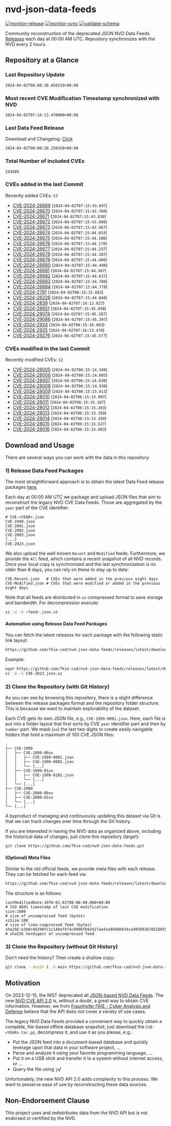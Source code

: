# nvd-json-data-feeds

[![monitor-release](https://github.com/fkie-cad/nvd-json-data-feeds/actions/workflows/monitor_release.yml/badge.svg)](https://github.com/fkie-cad/nvd-json-data-feeds/actions/workflows/monitor_release.yml)
[![monitor-sync](https://github.com/fkie-cad/nvd-json-data-feeds/actions/workflows/monitor_sync.yml/badge.svg)](https://github.com/fkie-cad/nvd-json-data-feeds/actions/workflows/monitor_sync.yml)
[![validate-schema](https://github.com/fkie-cad/nvd-json-data-feeds/actions/workflows/validate_schema.yml/badge.svg)](https://github.com/fkie-cad/nvd-json-data-feeds/actions/workflows/validate_schema.yml)

Community reconstruction of the deprecated JSON NVD Data Feeds.
[Releases](https://github.com/fkie-cad/nvd-json-data-feeds/releases/latest) each day at 00:00 AM UTC.
Repository synchronizes with the NVD every 2 hours.

## Repository at a Glance

### Last Repository Update

```plain
2024-04-02T08:00:30.856519+00:00
```

### Most recent CVE Modification Timestamp synchronized with NVD

```plain
2024-04-02T07:16:13.470000+00:00
```

### Last Data Feed Release

Download and Changelog: [Click](https://github.com/fkie-cad/nvd-json-data-feeds/releases/latest)

```plain
2024-04-02T00:00:20.258420+00:00
```

### Total Number of included CVEs

```plain
243689
```

### CVEs added in the last Commit

Recently added CVEs: `53`

- [CVE-2024-26669](CVE-2024/CVE-2024-266xx/CVE-2024-26669.json) (`2024-04-02T07:15:43.697`)
- [CVE-2024-26670](CVE-2024/CVE-2024-266xx/CVE-2024-26670.json) (`2024-04-02T07:15:43.760`)
- [CVE-2024-26671](CVE-2024/CVE-2024-266xx/CVE-2024-26671.json) (`2024-04-02T07:15:43.830`)
- [CVE-2024-26672](CVE-2024/CVE-2024-266xx/CVE-2024-26672.json) (`2024-04-02T07:15:43.900`)
- [CVE-2024-26673](CVE-2024/CVE-2024-266xx/CVE-2024-26673.json) (`2024-04-02T07:15:43.967`)
- [CVE-2024-26674](CVE-2024/CVE-2024-266xx/CVE-2024-26674.json) (`2024-04-02T07:15:44.033`)
- [CVE-2024-26675](CVE-2024/CVE-2024-266xx/CVE-2024-26675.json) (`2024-04-02T07:15:44.100`)
- [CVE-2024-26676](CVE-2024/CVE-2024-266xx/CVE-2024-26676.json) (`2024-04-02T07:15:44.170`)
- [CVE-2024-26677](CVE-2024/CVE-2024-266xx/CVE-2024-26677.json) (`2024-04-02T07:15:44.237`)
- [CVE-2024-26678](CVE-2024/CVE-2024-266xx/CVE-2024-26678.json) (`2024-04-02T07:15:44.307`)
- [CVE-2024-26679](CVE-2024/CVE-2024-266xx/CVE-2024-26679.json) (`2024-04-02T07:15:44.400`)
- [CVE-2024-26680](CVE-2024/CVE-2024-266xx/CVE-2024-26680.json) (`2024-04-02T07:15:44.490`)
- [CVE-2024-26681](CVE-2024/CVE-2024-266xx/CVE-2024-26681.json) (`2024-04-02T07:15:44.567`)
- [CVE-2024-26682](CVE-2024/CVE-2024-266xx/CVE-2024-26682.json) (`2024-04-02T07:15:44.637`)
- [CVE-2024-26683](CVE-2024/CVE-2024-266xx/CVE-2024-26683.json) (`2024-04-02T07:15:44.700`)
- [CVE-2024-26684](CVE-2024/CVE-2024-266xx/CVE-2024-26684.json) (`2024-04-02T07:15:44.770`)
- [CVE-2024-2791](CVE-2024/CVE-2024-27xx/CVE-2024-2791.json) (`2024-04-02T06:15:15.683`)
- [CVE-2024-28226](CVE-2024/CVE-2024-282xx/CVE-2024-28226.json) (`2024-04-02T07:15:44.840`)
- [CVE-2024-2839](CVE-2024/CVE-2024-28xx/CVE-2024-2839.json) (`2024-04-02T07:16:12.827`)
- [CVE-2024-28951](CVE-2024/CVE-2024-289xx/CVE-2024-28951.json) (`2024-04-02T07:15:45.030`)
- [CVE-2024-29074](CVE-2024/CVE-2024-290xx/CVE-2024-29074.json) (`2024-04-02T07:15:45.207`)
- [CVE-2024-29086](CVE-2024/CVE-2024-290xx/CVE-2024-29086.json) (`2024-04-02T07:15:45.397`)
- [CVE-2024-2924](CVE-2024/CVE-2024-29xx/CVE-2024-2924.json) (`2024-04-02T06:15:16.083`)
- [CVE-2024-2925](CVE-2024/CVE-2024-29xx/CVE-2024-2925.json) (`2024-04-02T07:16:13.470`)
- [CVE-2024-29276](CVE-2024/CVE-2024-292xx/CVE-2024-29276.json) (`2024-04-02T07:15:45.577`)


### CVEs modified in the last Commit

Recently modified CVEs: `12`

- [CVE-2024-28005](CVE-2024/CVE-2024-280xx/CVE-2024-28005.json) (`2024-04-02T06:15:14.340`)
- [CVE-2024-28006](CVE-2024/CVE-2024-280xx/CVE-2024-28006.json) (`2024-04-02T06:15:14.603`)
- [CVE-2024-28007](CVE-2024/CVE-2024-280xx/CVE-2024-28007.json) (`2024-04-02T06:15:14.830`)
- [CVE-2024-28008](CVE-2024/CVE-2024-280xx/CVE-2024-28008.json) (`2024-04-02T06:15:14.930`)
- [CVE-2024-28009](CVE-2024/CVE-2024-280xx/CVE-2024-28009.json) (`2024-04-02T06:15:15.013`)
- [CVE-2024-28010](CVE-2024/CVE-2024-280xx/CVE-2024-28010.json) (`2024-04-02T06:15:15.097`)
- [CVE-2024-28011](CVE-2024/CVE-2024-280xx/CVE-2024-28011.json) (`2024-04-02T06:15:15.187`)
- [CVE-2024-28012](CVE-2024/CVE-2024-280xx/CVE-2024-28012.json) (`2024-04-02T06:15:15.263`)
- [CVE-2024-28013](CVE-2024/CVE-2024-280xx/CVE-2024-28013.json) (`2024-04-02T06:15:15.350`)
- [CVE-2024-28014](CVE-2024/CVE-2024-280xx/CVE-2024-28014.json) (`2024-04-02T06:15:15.450`)
- [CVE-2024-28015](CVE-2024/CVE-2024-280xx/CVE-2024-28015.json) (`2024-04-02T06:15:15.527`)
- [CVE-2024-28016](CVE-2024/CVE-2024-280xx/CVE-2024-28016.json) (`2024-04-02T06:15:15.603`)


## Download and Usage

There are several ways you can work with the data in this repository:

### 1) Release Data Feed Packages

The most straightforward approach is to obtain the latest Data Feed release packages [here](https://github.com/fkie-cad/nvd-json-data-feeds/releases/latest).

Each day at 00:00 AM UTC we package and upload JSON files that aim to reconstruct the legacy NVD CVE Data Feeds.
Those are aggregated by the `year` part of the CVE identifier:

```
# CVE-<YEAR>.json
CVE-1999.json
CVE-2001.json
CVE-2002.json
CVE-2003.json
[...]
CVE-2023.json
```

We also upload the well-known `Recent` and `Modified` feeds.
Furthermore, we provide the `All` feed, which contains a recent snapshot of all NVD records.
Once your local copy is synchronized and the last synchronization is no older than 8 days, you can rely on these to stay up to date:

```plain
CVE-Recent.json   # CVEs that were added in the previous eight days
CVE-Modified.json # CVEs that were modified or added in the previous eight days
```

Note that all feeds are distributed in `xz`-compressed format to save storage and bandwidth.
For decompression execute:

```sh
xz -d -k <feed>.json.xz
```

#### Automation using Release Data Feed Packages

You can fetch the latest releases for each package with the following static link layout:

```sh
https://github.com/fkie-cad/nvd-json-data-feeds/releases/latest/download/CVE-<YEAR>.json.xz
```

Example:

```sh
wget https://github.com/fkie-cad/nvd-json-data-feeds/releases/latest/download/CVE-2023.json.xz
xz -d -k CVE-2023.json.xz
```

### 2) Clone the Repository (with Git History)

As you can see by browsing this repository, there is a slight difference between the release packages format and the repository folder structure.
This is because we want to maintain explorability of the dataset.

Each CVE gets its own JSON file, e.g., `CVE-1999-0001.json`.
Here, each file is put into a folder layout that first sorts by CVE `year` identifier part and then by `number` part.
We mask (`xx`) the last two digits to create easily navigable folders that hold a maximum of 100 CVE JSON files:

```plain
.
├── CVE-1999
│   ├── CVE-1999-00xx
│   │   ├── CVE-1999-0001.json
│   │   ├── CVE-1999-0002.json
│   │   └── [...]
│   ├── CVE-1999-01xx
│   │   ├── CVE-1999-0101.json
│   │   └── [...]
│   └── [...]
├── CVE-2000
│   ├── CVE-2000-00xx
│   ├── CVE-2000-01xx
│   └── [...]
└── [...]
```

A byproduct of managing and continuously updating this dataset via Git is that we can track changes over time through the Git history.

If you are interested in having the NVD data as organized above, including the historical data of changes, just clone this repository (large!):

```sh
git clone https://github.com/fkie-cad/nvd-json-data-feeds.git
```

#### (Optional) Meta Files

Similar to the old official feeds, we provide meta files with each release. They can be fetched for each feed via:

```sh
https://github.com/fkie-cad/nvd-json-data-feeds/releases/latest/download/CVE-<YEAR>.meta
```

The structure is as follows:

```plain
lastModifiedDate:1970-01-01T00:00:00.000+00:00                          # ISO 8601 timestamp of last CVE modification
size:1000                                                               # size of uncompressed feed (bytes)
xzSize:100                                                              # size of lzma-compressed feed (bytes)
sha256:e3b0c44298fc1c149afbf4c8996fb92427ae41e4649b934ca495991b7852b855 # sha256 hexdigest of uncompressed feed
```

### 3) Clone the Repository (without Git History)

Don't need the history? Then create a shallow copy:

```sh
git clone --depth 1 -b main https://github.com/fkie-cad/nvd-json-data-feeds.git
```

## Motivation

On 2023-12-15, the NIST deprecated all [JSON-based NVD Data Feeds](https://nvd.nist.gov/vuln/data-feeds#divRetirementBanner-1).
The new [NVD CVE API 2.0](https://nvd.nist.gov/developers/vulnerabilities) is, without a doubt, a great way to obtain CVE information.
However, we from [Fraunhofer FKIE - Cyber Analysis and Defense](https://www.fkie.fraunhofer.de/en/departments/cad.html) believe that the API does not cover a variety of use cases.

The legacy NVD Data Feeds provided a convenient way to quickly obtain a complete, file-based offline database snapshot; just download the `CVE-<YEAR>.tar.gz`, decompress it, and use it as you please, e.g.:

- Put the JSON feed into a document-based database and quickly leverage upon that data in your software project, ...
- Parse and analyze it using your favorite programming language, ...
- Put it on a USB stick and transfer it to a system without internet access, or ...
- Query the file using `jq`!

Unfortunately, the new NVD API 2.0 adds complexity to this process.
We want to preserve ease of use by reconstructing these data sources.

## Non-Endorsement Clause

This project uses and redistributes data from the NVD API but is not endorsed or certified by the NVD.